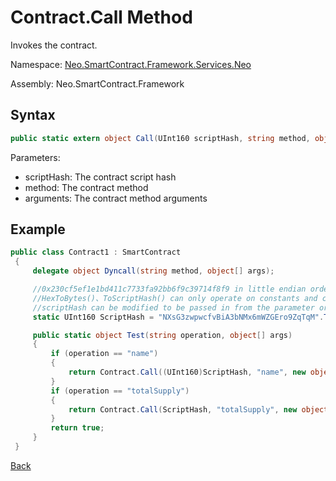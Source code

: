 # Contract.Call Method

Invokes the contract.

Namespace: [Neo.SmartContract.Framework.Services.Neo](../../neo.md)

Assembly: Neo.SmartContract.Framework

## Syntax

```c#
public static extern object Call(UInt160 scriptHash, string method, object[] arguments)
```

Parameters:

- scriptHash: The contract script hash
- method: The contract method
- arguments: The contract method arguments

## Example

```c#
public class Contract1 : SmartContract
 {
     delegate object Dyncall(string method, object[] args);

     //0x230cf5ef1e1bd411c7733fa92bb6f9c39714f8f9 in little endian order
     //HexToBytes()、ToScriptHash() can only operate on constants and cannot be written in the Main method
     //scriptHash can be modified to be passed in from the parameter or read from storage
     static UInt160 ScriptHash = "NXsG3zwpwcfvBiA3bNMx6mWZGEro9ZqTqM".ToScriptHash();

     public static object Test(string operation, object[] args)
     {
         if (operation == "name")
         {
             return Contract.Call((UInt160)ScriptHash, "name", new object[0]);
         }
         if (operation == "totalSupply")
         {
             return Contract.Call(ScriptHash, "totalSupply", new object[0]);
         }
         return true;
     }
 }
```



[Back](../Contract.md)